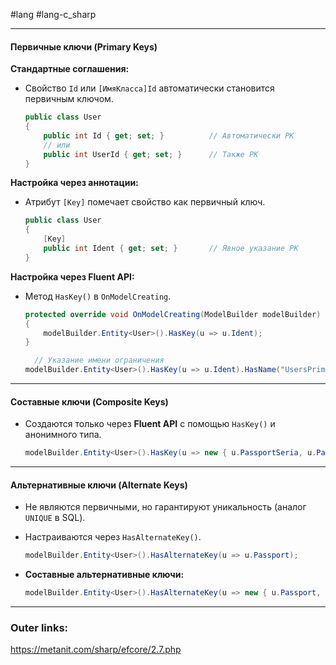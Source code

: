 #lang #lang-c_sharp 

---
#### **Первичные ключи (Primary Keys)**  
**Стандартные соглашения:**  
- Свойство `Id` или `[ИмяКласса]Id` автоматически становится первичным ключом.  
  ```csharp
  public class User
  {
      public int Id { get; set; }          // Автоматически PK
      // или
      public int UserId { get; set; }      // Также PK
  }
  ```  

**Настройка через аннотации:**  
- Атрибут `[Key]` помечает свойство как первичный ключ.  
  ```csharp
  public class User
  {
      [Key]
      public int Ident { get; set; }       // Явное указание PK
  }
  ```  

**Настройка через Fluent API:**  
- Метод `HasKey()` в `OnModelCreating`.  
  ```csharp
  protected override void OnModelCreating(ModelBuilder modelBuilder)
  {
      modelBuilder.Entity<User>().HasKey(u => u.Ident);
  }
  ```  
  ```csharp
	// Указание имени ограничения 
  modelBuilder.Entity<User>().HasKey(u => u.Ident).HasName("UsersPrimaryKey");
  ```  

---

#### **Составные ключи (Composite Keys)**  
- Создаются только через **Fluent API** с помощью `HasKey()` и анонимного типа.  
  ```csharp
  modelBuilder.Entity<User>().HasKey(u => new { u.PassportSeria, u.PassportNumber });
  ```  

---
#### **Альтернативные ключи (Alternate Keys)**  
- Не являются первичными, но гарантируют уникальность (аналог `UNIQUE` в SQL).  
- Настраиваются через `HasAlternateKey()`.  
	```csharp
	modelBuilder.Entity<User>().HasAlternateKey(u => u.Passport);
	```  

- **Составные альтернативные ключи:**  
	```csharp
	modelBuilder.Entity<User>().HasAlternateKey(u => new { u.Passport, u.PhoneNumber });
	```  

---
### Outer links:
https://metanit.com/sharp/efcore/2.7.php